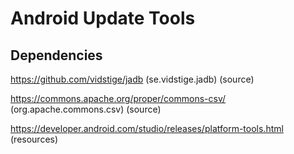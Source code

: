 # Android Update Tools

## Dependencies
https://github.com/vidstige/jadb (se.vidstige.jadb) (source)

https://commons.apache.org/proper/commons-csv/ (org.apache.commons.csv) (source)

https://developer.android.com/studio/releases/platform-tools.html (resources)
